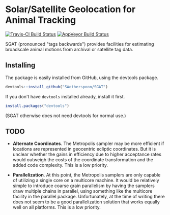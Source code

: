 # Solar/Satellite Geolocation for Animal Tracking
[![Travis-CI Build Status](https://travis-ci.org/SWotherspoon/SGAT.svg?branch=master)](https://travis-ci.org/SWotherspoon/SGAT)
[![AppVeyor Build Status](https://ci.appveyor.com/api/projects/status/github/SWotherspoon/SGAT?branch=master&svg=true)](https://ci.appveyor.com/project/SWotherspoon/SGAT)

SGAT (pronounced "tags backwards") provides facilities for estimating
broadscale animal motions from archival or satellite tag data.


## Installing

The package is easily installed from GitHub, using the devtools package. 

```R
devtools::install_github("SWotherspoon/SGAT")
```

If you don't have `devtools` installed already, install it first. 

```R
install.packages("devtools")
```

(SGAT otherwise does not need devtools for normal use.)


## TODO

- **Alternate Coordinates**.  The Metropolis sampler may be more
  efficient if locations are represented in geocentric ecliptic
  coordinates. But it is unclear whether the gains in efficiency due
  to higher acceptance rates would outweigh the costs of the
  coordinate transformation and the added code complexity. This is a
  low priority.

- **Parallelization**.  At this point, the Metropolis samplers are
  only capable of utilizing a single core on a multicore machine.  It
  would be relatively simple to introduce coarse grain parallelism by
  having the samplers draw multiple chains in parallel, using
  something like the multicore facility in the parallel package.
  Unfortunately, at the time of writing there does not seem to be a
  good parallelization solution that works equally well on all
  platforms.  This is a low priority.
